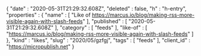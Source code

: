 {
  "date" : "2020-05-31T21:29:32.608Z",
  "deleted" : false,
  "h" : "h-entry",
  "properties" : {
    "name" : [ "Like of https://marcus.io/blog/making-rss-more-visible-again-with-slash-feeds" ],
    "published" : [ "2020-05-31T21:29:32.608Z" ],
    "category" : [ "feeds" ],
    "like-of" : [ "https://marcus.io/blog/making-rss-more-visible-again-with-slash-feeds" ]
  },
  "kind" : "likes",
  "slug" : "2020/05/gzfgj",
  "tags" : [ "feeds" ],
  "client_id" : "https://micropublish.net"
}
